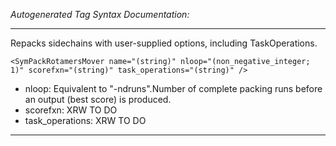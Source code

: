 _Autogenerated Tag Syntax Documentation:_

---
Repacks sidechains with user-supplied options, including TaskOperations.

```
<SymPackRotamersMover name="(string)" nloop="(non_negative_integer; 1)" scorefxn="(string)" task_operations="(string)" />
```

-   nloop: Equivalent to "-ndruns".Number of complete packing runs before an output (best score) is produced.
-   scorefxn: XRW TO DO
-   task_operations: XRW TO DO

---
